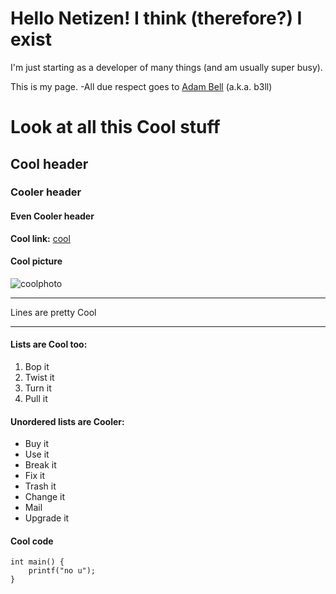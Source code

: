 # Hello Netizen! I think (therefore?) I exist

I'm just starting as a developer of many things (and am usually super busy).

This is my page. 
-All due respect goes to [Adam Bell](https://github.com/b3ll) (a.k.a. b3ll)

# Look at all this Cool stuff

## Cool header

### Cooler header

#### Even Cooler header

**Cool link:** [cool](http://www.cool.com/)

#### Cool picture

![coolphoto](../images/hellacool.jpg)

* * *
Lines are pretty Cool
* * * 

#### Lists are Cool too:  

1. Bop it
2. Twist it
3. Turn it
4. Pull it


#### Unordered lists are Cooler:   

- Buy it
- Use it
- Break it
- Fix it
- Trash it
- Change it 
- Mail
- Upgrade it

#### Cool code

	int main() {
		printf("no u");
	}
	